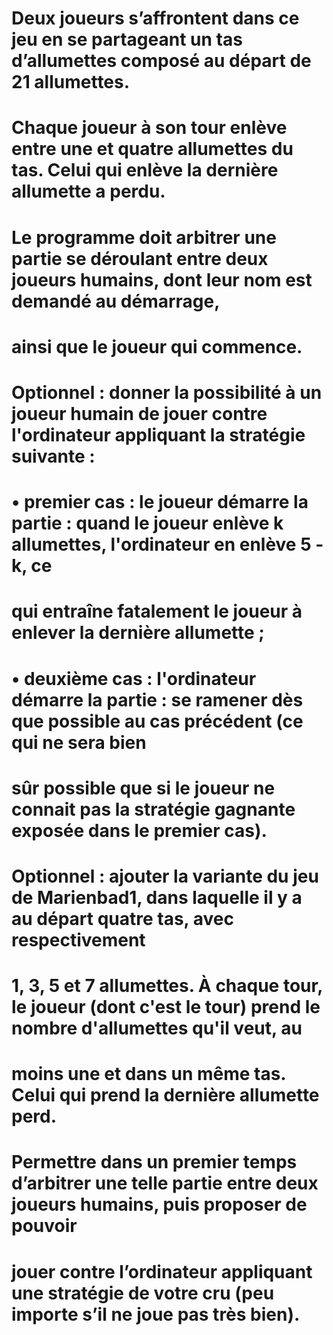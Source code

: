 # Deux joueurs s’affrontent dans ce jeu en se partageant un tas d’allumettes composé au départ de 21 allumettes.
# Chaque joueur à son tour enlève entre une et quatre allumettes du tas. Celui qui enlève la dernière allumette a perdu.
# Le programme doit arbitrer une partie se déroulant entre deux joueurs humains, dont leur nom est demandé au démarrage,
# ainsi que le joueur qui commence.

# Optionnel : donner la possibilité à un joueur humain de jouer contre l'ordinateur appliquant la stratégie suivante :
# • premier cas : le joueur démarre la partie : quand le joueur enlève k allumettes, l'ordinateur en enlève 5 - k, ce
# qui entraîne fatalement le joueur à enlever la dernière allumette ;
# • deuxième cas : l'ordinateur démarre la partie : se ramener dès que possible au cas précédent (ce qui ne sera bien
# sûr possible que si le joueur ne connait pas la stratégie gagnante exposée dans le premier cas).

# Optionnel : ajouter la variante du jeu de Marienbad1, dans laquelle il y a au départ quatre tas, avec respectivement
# 1, 3, 5 et 7 allumettes. À chaque tour, le joueur (dont c'est le tour) prend le nombre d'allumettes qu'il veut, au
# moins une et dans un même tas. Celui qui prend la dernière allumette perd.
# Permettre dans un premier temps d’arbitrer une telle partie entre deux joueurs humains, puis proposer de pouvoir
#  jouer contre l’ordinateur appliquant une stratégie de votre cru (peu importe s’il ne joue pas très bien).
